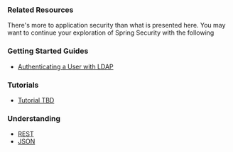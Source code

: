 ### Related Resources

There's more to application security than what is presented here. You may want to continue your exploration of Spring Security with the following

### Getting Started Guides

* [Authenticating a User with LDAP][gs-authenticating-ldap]

[gs-authenticating-ldap]: /guides/gs/authenticating-ldap/content

### Tutorials

* [Tutorial TBD][tut-tbd]

[tut-tbd]: /guides/tutorials/tbd

### Understanding

* [REST][u-rest]
* [JSON][u-json]

[u-rest]: /understanding/rest
[u-json]: /understanding/json
